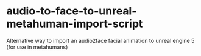 # audio-to-face-to-unreal-metahuman-import-script
Alternative way to import an audio2face facial animation to unreal engine 5 (for use in metahumans)
